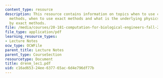 ```yaml
---
content_type: resource
description: This resource contains information on topics when to use computational
  methods, when to use exact methods and what is the underlying physics models used
  by exact methods.
file: /media/courses/20-181-computation-for-biological-engineers-fall-2006/c16ad65324ee637765ac6d4e796df77b_drenm_lec1.pdf
file_type: application/pdf
learning_resource_types:
- Lecture Notes
ocw_type: OCWFile
parent_title: Lecture Notes
parent_type: CourseSection
resourcetype: Document
title: drenm_lec1.pdf
uid: c16ad653-24ee-6377-65ac-6d4e796df77b
---
```

